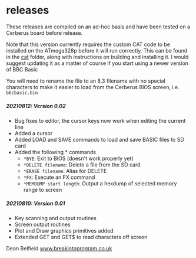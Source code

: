 
# releases

These releases are compiled on an ad-hoc basis and have been tested on a Cerberus board before release.

Note that this version currently requires the custom CAT code to be installed on the ATmega328p before it will run correctly. This can be found in the [cat](cat) folder, along with instructions on building and installing it. I would suggest updating it as a matter of course if you start using a newer version of BBC Basic

You will need to rename the file to an 8.3 filename with no special characters to make it easier to load from the Cerberus BIOS screen, i.e. `bbcbasic.bin`

##### 20210812: Version 0.02
- Bug fixes to editor, the cursor keys now work when editing the current line
- Added a cursor
- Added LOAD and SAVE commands to load and save BASIC files to SD card
- Added the following * commands
	- `*BYE`: Exit to BIOS (doesn't work properly yet)
	- `*DELETE filename`: Delete a file from the SD card
	- `*ERASE filename`: Alias for DELETE
	- `*FX`: Execute an FX command
	- `*MEMDUMP start length`: Output a hexdump of selected memory range to screen

##### 20210810: Version 0.01
- Key scanning and output routines
- Screen output routines
- Plot and Draw graphics primitives added
- Extended GET and GET$ to read characters off screen   

Dean Belfield
www.breakintoprogram.co.uk
